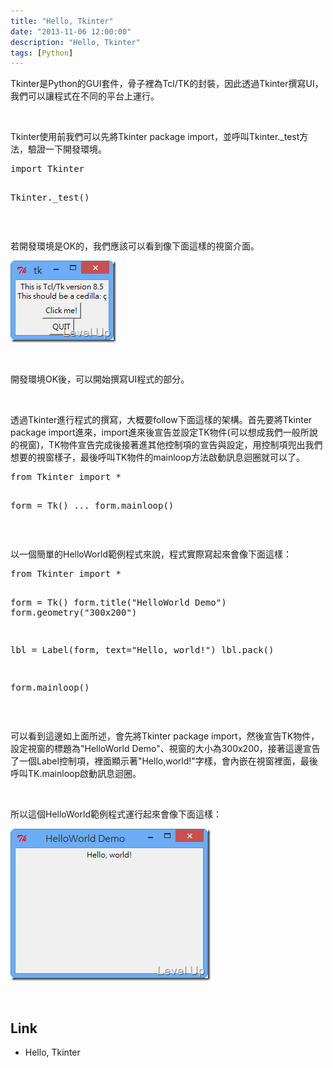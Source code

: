 ```yaml
---
title: "Hello, Tkinter"
date: "2013-11-06 12:00:00"
description: "Hello, Tkinter"
tags: [Python]
---
```


<p>
	Tkinter是Python的GUI套件，骨子裡為Tcl/TK的封裝，因此透過Tkinter撰寫UI，我們可以讓程式在不同的平台上運行。</p>
<p>
	 </p>
<p>
	Tkinter使用前我們可以先將Tkinter package import，並呼叫Tkinter._test方法，驗證一下開發環境。</p>
<div class="wlWriterSmartContent" id="scid:812469c5-0cb0-4c63-8c15-c81123a09de7:81f16de2-e99c-4a43-91b4-7c14aaa47ea9" style="float: none; padding-bottom: 0px; padding-top: 0px; padding-left: 0px; margin: 0px; display: inline; padding-right: 0px">
	<pre class="py" name="code">
import Tkinter 

Tkinter._test()</pre>
</div>
<p>
	 </p>
<p>
	若開發環境是OK的，我們應該可以看到像下面這樣的視窗介面。</p>
<p>
	<img alt="image" border="0" height="131" src="\images\posts\1c306dbf-d3b2-430a-a5a9-341e8247e742\image_thumb_2.png" style="border-top: 0px; border-right: 0px; border-bottom: 0px; border-left: 0px" width="169" /></p>
<p>
	 </p>
<p>
	開發環境OK後，可以開始撰寫UI程式的部分。</p>
<p>
	 </p>
<p>
	透過Tkinter進行程式的撰寫，大概要follow下面這樣的架構。首先要將Tkinter package import進來，import進來後宣告並設定TK物件(可以想成我們一般所說的視窗)，TK物件宣告完成後接著進其他控制項的宣告與設定，用控制項兜出我們想要的視窗樣子，最後呼叫TK物件的mainloop方法啟動訊息迴圈就可以了。</p>
<div class="wlWriterSmartContent" id="scid:812469c5-0cb0-4c63-8c15-c81123a09de7:90a02762-a74e-45a7-9a0b-4ae17231d274" style="float: none; padding-bottom: 0px; padding-top: 0px; padding-left: 0px; margin: 0px; display: inline; padding-right: 0px">
	<pre class="py" name="code">
from Tkinter import *

form = Tk()
...
form.mainloop()</pre>
</div>
<p>
	 </p>
<p>
	以一個簡單的HelloWorld範例程式來說，程式實際寫起來會像下面這樣：</p>
<div class="wlWriterSmartContent" id="scid:812469c5-0cb0-4c63-8c15-c81123a09de7:3a512d7e-92df-490f-ad80-487dea7d942a" style="float: none; padding-bottom: 0px; padding-top: 0px; padding-left: 0px; margin: 0px; display: inline; padding-right: 0px">
	<pre class="py" name="code">
from Tkinter import *

form = Tk()
form.title("HelloWorld Demo")
form.geometry("300x200")

lbl = Label(form, text="Hello, world!")
lbl.pack()

form.mainloop()</pre>
</div>
<p>
	 </p>
<p>
	可以看到這邊如上面所述，會先將Tkinter package import，然後宣告TK物件，設定視窗的標題為"HelloWorld Demo"、視窗的大小為300x200，接著這邊宣告了一個Label控制項，裡面顯示著"Hello,world!"字樣，會內嵌在視窗裡面，最後呼叫TK.mainloop啟動訊息迴圈。</p>
<p>
	 </p>
<p>
	所以這個HelloWorld範例程式運行起來會像下面這樣：</p>
<p>
	<img alt="image" border="0" height="243" src="\images\posts\1c306dbf-d3b2-430a-a5a9-341e8247e742\image_thumb_5.png" style="border-top: 0px; border-right: 0px; border-bottom: 0px; border-left: 0px" width="320" /></p>
<p>
	 </p>
<h2>
	Link</h2>
<ul>
	<li>
		Hello, Tkinter</li>
</ul>
